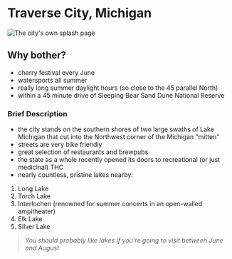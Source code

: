 <!-- Create a new project folder on your desktop and write a blog post about your day/your favorite food/favorite vacation destination, etc. Save the file with .md as the extension on it and make sure to track the file with git. Go to Daring Fireball and choose a couple formatting elements that we didn't teach you in the lesson and use them in your blog post. You can preview your Markdown file in Visual Studio Code using command-shift-v. Remember to make commits and push your files up to GitHub! -->
# Traverse City, Michigan
![The city's own splash page](#) 

## Why bother?
* cherry festival every June
* watersports all summer
* really long summer daylight hours (so close to the 45 parallel North)
* within a 45 minute drive of Sleeping Bear Sand Dune National Reserve

### Brief Description
* the city stands on the southern shores of two large swaths of Lake Michigan that cut into the Northwest corner of the Michigan "mitten"
* streets are very bike friendly
* great selection of restaurants and brewpubs
* the state as a whole recently opened its doors to recreational (or just medicinal) THC
* nearly countless, pristine lakes nearby:
1. Long Lake
2. Torch Lake
3. Interlochen (renowned for summer concerts in an open-walled ampitheater)
4. Elk Lake
5. Silver Lake

>_You should probably like lakes if you're going to visit between June and August_
